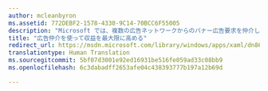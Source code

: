 ```yaml
---
author: mcleanbyron
ms.assetid: 772DEBF2-1578-4330-9C14-70BCC6F55005
description: "Microsoft では、複数の広告ネットワークからのバナー広告要求を仲介してアプリ内広告の収益を最大限に増やすことができるように、広告仲介をサポートしています。"
title: "広告仲介を使って収益を最大限に高める"
redirect_url: https://msdn.microsoft.com/library/windows/apps/xaml/dn864359.aspx
translationtype: Human Translation
ms.sourcegitcommit: 5bf07d3001e92ed16931be516fe059ad33c08bb9
ms.openlocfilehash: 6c3dabadff2653afe04c438393777b197a12b69d

---
```





<!--HONumber=Aug16_HO3-->


